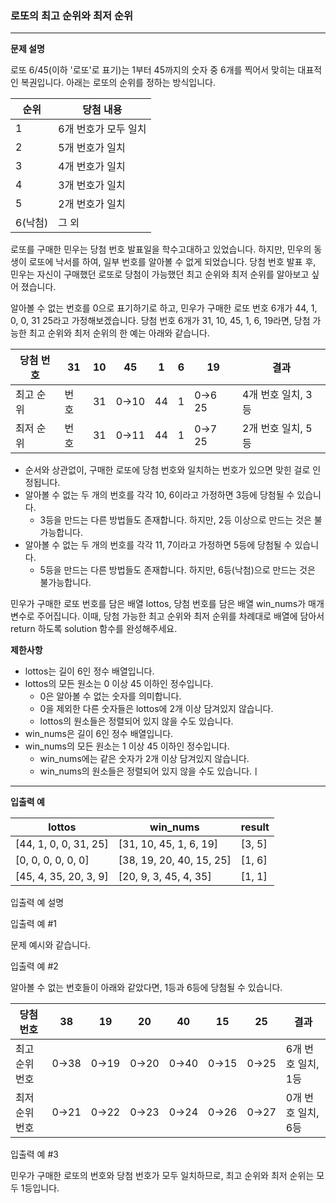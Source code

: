 ### 로또의 최고 순위와 최저 순위

***

**문제 설명**

로또 6/45(이하 '로또'로 표기)는 1부터 45까지의 숫자 중 6개를 찍어서 맞히는 대표적인 복권입니다. 아래는 로또의 순위를 정하는 방식입니다.

순위|당첨 내용
---|---|
1|6개 번호가 모두 일치
2|5개 번호가 일치
3|4개 번호가 일치
4|3개 번호가 일치
5|2개 번호가 일치
6(낙첨)|그 외


로또를 구매한 민우는 당첨 번호 발표일을 학수고대하고 있었습니다. 하지만, 민우의 동생이 로또에 낙서를 하여, 일부 번호를 알아볼 수 없게 되었습니다. 당첨 번호 발표 후, 민우는 자신이 구매했던 로또로 당첨이 가능했던 최고 순위와 최저 순위를 알아보고 싶어 졌습니다.

알아볼 수 없는 번호를 0으로 표기하기로 하고, 민우가 구매한 로또 번호 6개가 44, 1, 0, 0, 31 25라고 가정해보겠습니다. 당첨 번호 6개가 31, 10, 45, 1, 6, 19라면, 당첨 가능한 최고 순위와 최저 순위의 한 예는 아래와 같습니다.

당첨 번호|31|10|45|1|6|19|결과
---|---|---|---|---|---|---|---|
최고 순위|번호|31|0→10|44|1|0→6	25|4개 번호 일치, 3등
최저 순위|번호|31|0→11|44|1|0→7	25|2개 번호 일치, 5등

- 순서와 상관없이, 구매한 로또에 당첨 번호와 일치하는 번호가 있으면 맞힌 걸로 인정됩니다.
- 알아볼 수 없는 두 개의 번호를 각각 10, 6이라고 가정하면 3등에 당첨될 수 있습니다.
    - 3등을 만드는 다른 방법들도 존재합니다. 하지만, 2등 이상으로 만드는 것은 불가능합니다.
- 알아볼 수 없는 두 개의 번호를 각각 11, 7이라고 가정하면 5등에 당첨될 수 있습니다.
    - 5등을 만드는 다른 방법들도 존재합니다. 하지만, 6등(낙첨)으로 만드는 것은 불가능합니다.

민우가 구매한 로또 번호를 담은 배열 lottos, 당첨 번호를 담은 배열 win_nums가 매개변수로 주어집니다. 이때, 당첨 가능한 최고 순위와 최저 순위를 차례대로 배열에 담아서 return 하도록 solution 함수를 완성해주세요.

**제한사항**

- lottos는 길이 6인 정수 배열입니다.
- lottos의 모든 원소는 0 이상 45 이하인 정수입니다.
  - 0은 알아볼 수 없는 숫자를 의미합니다.
  - 0을 제외한 다른 숫자들은 lottos에 2개 이상 담겨있지 않습니다.
  - lottos의 원소들은 정렬되어 있지 않을 수도 있습니다.
- win_nums은 길이 6인 정수 배열입니다.
- win_nums의 모든 원소는 1 이상 45 이하인 정수입니다.
    - win_nums에는 같은 숫자가 2개 이상 담겨있지 않습니다.
    - win_nums의 원소들은 정렬되어 있지 않을 수도 있습니다.ㅣ


***

**입출력 예**

lottos|win_nums|result
---|---|---|
[44, 1, 0, 0, 31, 25]|[31, 10, 45, 1, 6, 19]|[3, 5]
[0, 0, 0, 0, 0, 0]|[38, 19, 20, 40, 15, 25]|[1, 6]
[45, 4, 35, 20, 3, 9]|[20, 9, 3, 45, 4, 35]|[1, 1]

입출력 예 설명

입출력 예 #1

문제 예시와 같습니다.

입출력 예 #2

알아볼 수 없는 번호들이 아래와 같았다면, 1등과 6등에 당첨될 수 있습니다.

당첨 번호|38|19|20|40|15|25|결과
---|---|---|---|---|---|---|---|
최고 순위 번호|0→38|0→19|0→20|0→40|0→15|0→25|6개 번호 일치, 1등
최저 순위 번호|0→21|0→22|0→23|0→24|0→26|0→27|0개 번호 일치, 6등

입출력 예 #3

민우가 구매한 로또의 번호와 당첨 번호가 모두 일치하므로, 최고 순위와 최저 순위는 모두 1등입니다.